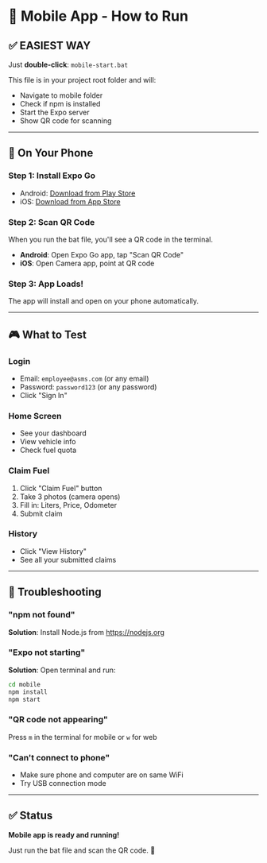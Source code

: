 # 🚀 Mobile App - How to Run

## ✅ EASIEST WAY

Just **double-click**: `mobile-start.bat`

This file is in your project root folder and will:
- Navigate to mobile folder
- Check if npm is installed
- Start the Expo server
- Show QR code for scanning

---

## 📱 On Your Phone

### Step 1: Install Expo Go
- Android: [Download from Play Store](https://play.google.com/store/apps/details?id=host.exp.exponent)
- iOS: [Download from App Store](https://apps.apple.com/app/expo-go/id982107779)

### Step 2: Scan QR Code
When you run the bat file, you'll see a QR code in the terminal.

- **Android**: Open Expo Go app, tap "Scan QR Code"
- **iOS**: Open Camera app, point at QR code

### Step 3: App Loads!
The app will install and open on your phone automatically.

---

## 🎮 What to Test

### Login
- Email: `employee@asms.com` (or any email)
- Password: `password123` (or any password)
- Click "Sign In"

### Home Screen
- See your dashboard
- View vehicle info
- Check fuel quota

### Claim Fuel
1. Click "Claim Fuel" button
2. Take 3 photos (camera opens)
3. Fill in: Liters, Price, Odometer
4. Submit claim

### History
- Click "View History"
- See all your submitted claims

---

## 🐛 Troubleshooting

### "npm not found"
**Solution**: Install Node.js from https://nodejs.org

### "Expo not starting"
**Solution**: Open terminal and run:
```bash
cd mobile
npm install
npm start
```

### "QR code not appearing"
Press `m` in the terminal for mobile or `w` for web

### "Can't connect to phone"
- Make sure phone and computer are on same WiFi
- Try USB connection mode

---

## ✅ Status

**Mobile app is ready and running!**

Just run the bat file and scan the QR code. 🎉

